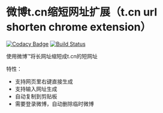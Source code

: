 # 微博t.cn缩短网址扩展（t.cn url shorten chrome extension）

[![Codacy Badge](https://api.codacy.com/project/badge/Grade/6ef3c05ab41c4cdeaf8978c3918b182e)](https://app.codacy.com/manual/pythias/shorten-extension?utm_source=github.com&utm_medium=referral&utm_content=pythias/shorten-extension&utm_campaign=Badge_Grade_Dashboard)
[![Build Status](https://travis-ci.org/pythias/shorten-extension.svg?branch=master)](https://travis-ci.org/pythias/shorten-extension)

使用微博™将长网址缩短成t.cn的短网址

特性：

- 支持网页里右键直接生成
- 支持输入网址生成
- 自动复制到剪贴板
- 需要登录微博，自动删除临时微博
